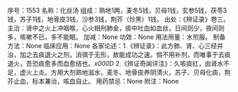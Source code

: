 序号：1553
名称：化丝汤
组成：熟地1两，麦冬5钱，贝母1钱，玄参5钱，茯苓3钱，苏子1钱，地骨皮3钱，沙参3钱，荆芥（炒黑）1钱。
出处：《辨证录》卷三。
主治：肾中之火上冲咽喉，心火相刑肺金，痰中吐血如血丝，日间则少，夜间则多，咳嗽不已，多不能眠。
加减：None
功效：None
用法用量：水煎服。
制备方法：None
临床应用：None
各家论述：1.《辨证录》：此方肺、肾、心三经并治，加之去痰退火之剂，消弭于无形，故能成功之速。倘不用补剂，而唯事于去痰退火，吾恐痰愈多而血愈结也。_x000D_
2.《辨证奇闻评注》：久咳痰红，由肾水不足，虚火上炎。方用大剂熟地滋水，麦冬、地骨皮养阴清火，苏子、贝母化痰，荆芥止血，标本兼治，咳血自止。
用药禁忌：None
附注：None
